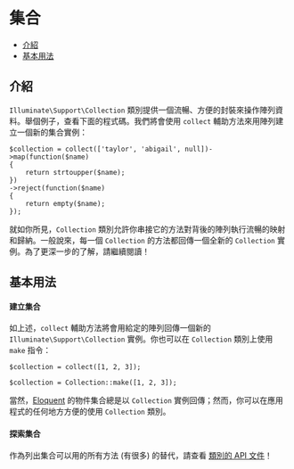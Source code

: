 # 集合

- [介紹](#introduction)
- [基本用法](#basic-usage)

<a name="introduction"></a>
## 介紹

`Illuminate\Support\Collection` 類別提供一個流暢、方便的封裝來操作陣列資料。舉個例子，查看下面的程式碼。我們將會使用 `collect` 輔助方法來用陣列建立一個新的集合實例：

	$collection = collect(['taylor', 'abigail', null])->map(function($name)
	{
		return strtoupper($name);
	})
	->reject(function($name)
	{
		return empty($name);
	});


就如你所見，`Collection` 類別允許你串接它的方法對背後的陣列執行流暢的映射和歸納。一般說來，每一個 `Collection` 的方法都回傳一個全新的 `Collection` 實例。為了更深一步的了解，請繼續閱讀！

<a name="basic-usage"></a>
## 基本用法

#### 建立集合

如上述，`collect` 輔助方法將會用給定的陣列回傳一個新的 `Illuminate\Support\Collection` 實例。你也可以在 `Collection` 類別上使用 `make` 指令：

	$collection = collect([1, 2, 3]);

	$collection = Collection::make([1, 2, 3]);

當然，[Eloquent](/docs/5.0/eloquent) 的物件集合總是以 `Collection` 實例回傳；然而，你可以在應用程式的任何地方方便的使用 `Collection` 類別。

#### 探索集合

作為列出集合可以用的所有方法 (有很多) 的替代，請查看 [類別的 API 文件](http://laravel.com/api/master/Illuminate/Support/Collection.html)！
